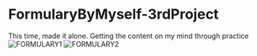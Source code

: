 # FormularyByMyself-3rdProject
This time, made it alone. Getting the content on my mind through practice
![FORMULARY1](https://github.com/vinoduarte/TimerByMyselfJs-8thProject/assets/139930713/0ce00072-41a5-40d1-9bd1-13c3e8299afd)
![FORMULARY2](https://github.com/vinoduarte/TimerByMyselfJs-8thProject/assets/139930713/df0d275b-627c-4689-a583-338659445b11)
